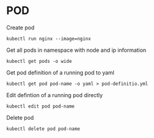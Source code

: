 # POD

Create pod

`kubectl run nginx --image=nginx`

Get all pods in namespace with node and ip information

`kubectl get pods -o wide`

Get pod definition of a running pod to yaml

`kubectl get pod pod-name -o yaml > pod-definitio.yml`

Edit defintion of a running pod directly

`kubectl edit pod pod-name`

Delete pod

`kubectl delete pod pod-name`
